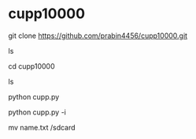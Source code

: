 # cupp10000


git clone https://github.com/prabin4456/cupp10000.git

ls

cd cupp10000

ls

python cupp.py

python cupp.py -i

mv name.txt /sdcard
